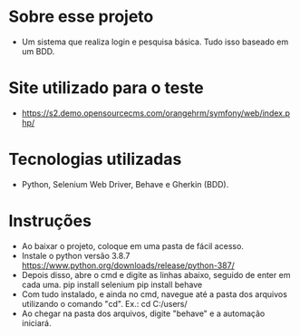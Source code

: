 

# Sobre esse projeto
* Um sistema que realiza login e pesquisa básica. Tudo isso baseado em um BDD.

# Site utilizado para o teste
* <https://s2.demo.opensourcecms.com/orangehrm/symfony/web/index.php/>

# Tecnologias utilizadas
* Python, Selenium Web Driver, Behave e Gherkin (BDD).

# Instruções
* Ao baixar o projeto, coloque em uma pasta de fácil acesso.
* Instale o python versão 3.8.7
      https://www.python.org/downloads/release/python-387/
* Depois disso, abre o cmd e digite as linhas abaixo, seguido de enter em cada uma.
      pip install selenium
      pip install behave
* Com tudo instalado, e ainda no cmd, navegue até a pasta dos arquivos utilizando o comando "cd".
      Ex.: cd C:/users/
* Ao chegar na pasta dos arquivos, digite "behave" e a automação iniciará.
